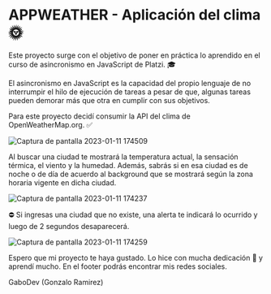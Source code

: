 # APPWEATHER - Aplicación del clima 🌞

Este proyecto surge con el objetivo de poner en práctica lo aprendido en el <stron>curso de asincronismo en JavaScript de Platzi</stron>.  🎓

El asincronismo en JavaScript es la capacidad del propio lenguaje de no interrumpir el hilo de ejecución de tareas a pesar de que, algunas tareas pueden demorar más que otra en cumplir con sus objetivos.

Para este proyecto decidí consumir la API del clima de OpenWeatherMap.org. ✅

![Captura de pantalla 2023-01-11 174509](https://user-images.githubusercontent.com/96387359/211914129-adf3ea76-8804-4309-9c4f-62eac8ec5eff.png)

Al buscar una ciudad te mostrará la temperatura actual, la sensación térmica, el viento y la humedad. Además, sabrás si en esa ciudad es de noche o de día de acuerdo al background que se mostrará según la zona horaria vigente en dicha ciudad.

![Captura de pantalla 2023-01-11 174237](https://user-images.githubusercontent.com/96387359/211913714-b6549728-6bdc-40a8-a854-51e060eb1081.png)

⛔ Si ingresas una ciudad que no existe, una alerta te indicará lo ocurrido y luego de 2 segundos desaparecerá.

![Captura de pantalla 2023-01-11 174259](https://user-images.githubusercontent.com/96387359/211913739-3f8849c9-c5a0-4e86-a05b-ce9d2497e2bd.png)

Espero que mi proyecto te haya gustado. Lo hice con mucha dedicación 💜 y aprendí mucho. En el footer podrás encontrar mis redes sociales.

GaboDev (Gonzalo Ramirez)
